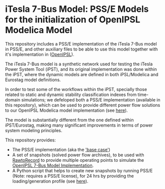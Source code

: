 # iTesla 7-Bus Model: PSS/E Models for the initialization of OpenIPSL Modelica Model

This repository includes a PSS/E implementation of the iTesla 7-Bus model in PSS/E, and other auxiliary files to be able to use this model together with it's implementation in ([OpenIPSL](https://github.com/SmarTS-Lab/OpenIPSL)).

The iTesla 7-Bus model is a synthetic network used for testing the iTesla Power System Tool (iPST), and its original implementation was done within the iPST, where the dynamic models are defined in both iPSL/Modelica and Eurostag model definitions.

In order to test some of the workflows within the iPST, specially those related to static and dynamic stability classification indexes from time-domain simulations; we defeloped both a PSS/E implementation (available in this repository), which can be used to provide different power flow solutions to our OpenIPSL Modelica model implementation (see [here](https://github.com/SmarTS-Lab/OpenIPSL/tree/master/ApplicationExamples/SevenBus)).

The model is substantially different from the one defined within iPST/Eurostag, making many significant improvements in terms of power system modeling principles.

This repository provides:
 - The PSS/E implementation (aka the ['base case'](https://github.com/SmarTS-Lab/7Bus/tree/master/PSSE))
 - A set of snapshots (solved power flow archives), to be used with [RawtoRecord](https://github.com/SmarTS-Lab/Raw2Record) to provide multiple operating points to simulate the [OpenIPSL 7-Bus Model Implementation](https://github.com/SmarTS-Lab/OpenIPSL/tree/master/ApplicationExamples/SevenBus).
 - A Python script that helps to create new snapshots by running PSS/E (Note: requires a PSS/E license), for 24 hrs by providing the loading/generation profile (see [here](https://github.com/SmarTS-Lab/7Bus/tree/master/PSSE/Sevenbus-snapshots)).
